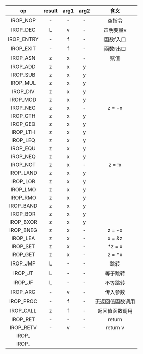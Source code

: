 |     op     | result | arg1 | arg2 |       含义       |
| :--------: | :----: | :--: | :--: | :--------------: |
|  IROP_NOP  |   -    |  -   |  -   |      空指令      |
|  IROP_DEC  |   L    |  v   |  -   |    声明变量v     |
| IROP_ENTRY |   -    |  f   |  -   |    函数f入口     |
| IROP_EXIT  |   -    |  f   |  -   |    函数f出口     |
|  IROP_ASN  |   z    |  x   |  -   |       赋值       |
|  IROP_ADD  |   z    |  x   |  y   |                  |
|  IROP_SUB  |   z    |  x   |  y   |                  |
|  IROP_MUL  |   z    |  x   |  y   |                  |
|  IROP_DIV  |   z    |  x   |  y   |                  |
|  IROP_MOD  |   z    |  x   |  y   |                  |
|  IROP_NEG  |   z    |  x   |  -   |      z = -x      |
|  IROP_GTH  |   z    |  x   |  y   |                  |
|  IROP_GEQ  |   z    |  x   |  y   |                  |
|  IROP_LTH  |   z    |  x   |  y   |                  |
|  IROP_LEQ  |   z    |  x   |  y   |                  |
|  IROP_EQU  |   z    |  x   |  y   |                  |
|  IROP_NEQ  |   z    |  x   |  y   |                  |
|  IROP_NOT  |   z    |  x   |  -   |      z = !x      |
| IROP_LAND  |   z    |  x   |  y   |                  |
|  IROP_LOR  |   z    |  x   |  y   |                  |
|  IROP_LMO  |   z    |  x   |  y   |                  |
|  IROP_RMO  |   z    |  x   |  y   |                  |
| IROP_BAND  |   z    |  x   |  y   |                  |
|  IROP_BOR  |   z    |  x   |  y   |                  |
| IROP_BXOR  |   z    |  x   |  y   |                  |
| IROP_BNEG  |   z    |  x   |  -   |      z = ~x      |
|  IROP_LEA  |   z    |  x   |  -   |      x = &z      |
|  IROP_SET  |   z    |  x   |  -   |      *z = x      |
|  IROP_GET  |   z    |  x   |  -   |      z = *x      |
|  IROP_JMP  |   L    |  -   |  -   |       跳转       |
|  IROP_JT   |   L    |  -   |  -   |     等于跳转     |
|  IROP_JF   |   L    |  -   |  -   |     不等跳转     |
|  IROP_ARG  |   -    |  v   |  -   |     传入参数     |
| IROP_PROC  |   -    |  f   |  -   | 无返回值函数调用 |
| IROP_CALL  |   z    |  f   |  -   |  返回值函数调用  |
|  IROP_RET  |   -    |  -   |  -   |      return      |
| IROP_RETV  |   -    |  v   |  -   |     return v     |
|   IROP_    |        |      |      |                  |
|   IROP_    |        |      |      |                  |

